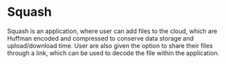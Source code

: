 # Squash

Squash is an application, where user can add files to the cloud, which are Huffman encoded and compressed to conserve data storage and upload/download time. User are also given the option to share their files through a link, which can be used to decode the file within the application.
